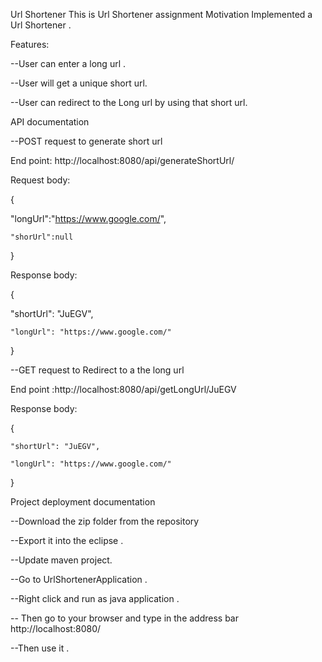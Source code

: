 Url Shortener
This is Url Shortener assignment Motivation Implemented a Url Shortener .

Features:

--User can enter a long url .

--User will get a unique short url.

--User can redirect to the Long url by using that short url.

API documentation

--POST request to generate short url

End point: http://localhost:8080/api/generateShortUrl/

Request body:

{
  
  "longUrl":"https://www.google.com/",
    
    "shorUrl":null
}

Response body:

{
   
   "shortUrl": "JuEGV",
    
    "longUrl": "https://www.google.com/"
}

--GET request to  Redirect to a the long url

End point :http://localhost:8080/api/getLongUrl/JuEGV

Response body:

{

    "shortUrl": "JuEGV",
    
    "longUrl": "https://www.google.com/"
}


Project deployment documentation

--Download the zip folder from the repository

--Export it into the eclipse .

--Update maven project.

--Go to UrlShortenerApplication .

--Right click and run as java application .

-- Then go to your browser and type in the address bar http://localhost:8080/

--Then use it .

